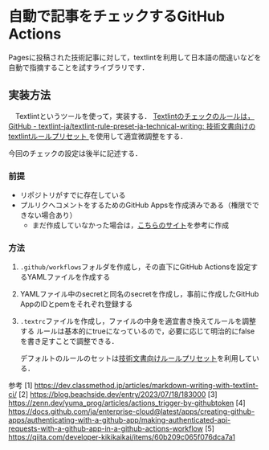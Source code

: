 # 自動で記事をチェックするGitHub Actions
 Pagesに投稿された技術記事に対して，textlintを利用して日本語の間違いなどを自動で指摘することを試すライブラリです．

## 実装方法
　Textlintというツールを使って，実装する．
[Textlintのチェックのルールは，GitHub - textlint-ja/textlint-rule-preset-ja-technical-writing: 技術文書向けのtextlintルールプリセット ](https://dev.classmethod.jp/articles/markdown-writing-with-textlint-ci/)
を使用して適宜微調整をする． 

今回のチェックの設定は後半に記述する．


### 前提
- リポジトリがすでに存在している
- プルリクへコメントをするためのGitHub Appsを作成済みである（権限でできない場合あり）
    - まだ作成していなかった場合は，[こちらのサイト](https://docs.github.com/ja/enterprise-cloud@latest/apps/creating-github-apps/authenticating-with-a-github-app/making-authenticated-api-requests-with-a-github-app-in-a-github-actions-workflow)を参考に作成

### 方法
1. `.github/workflows`フォルダを作成し，その直下にGitHub Actionsを設定するYAMLファイルを作成する
2. YAMLファイル中のsecretと同名のsecretを作成し，事前に作成したGitHub AppのIDとpemをそれぞれ登録する
3. `.textrc`ファイルを作成し，ファイルの中身を適宜書き換えてルールを調整する
    ルールは基本的にtrueになっているので，必要に応じて明治的にfalseを書き足すことで調整できる．

    デフォルトのルールのセットは[技術文書向けルールプリセット](https://github.com/textlint-ja/textlint-rule-preset-ja-technical-writing)を利用している．

参考
[1] https://dev.classmethod.jp/articles/markdown-writing-with-textlint-ci/
[2] https://blog.beachside.dev/entry/2023/07/18/183000
[3] https://zenn.dev/yuma_prog/articles/actions_trigger-by-githubtoken
[4] https://docs.github.com/ja/enterprise-cloud@latest/apps/creating-github-apps/authenticating-with-a-github-app/making-authenticated-api-requests-with-a-github-app-in-a-github-actions-workflow
[5] https://qiita.com/developer-kikikaikai/items/60b209c065f076dca7a1


